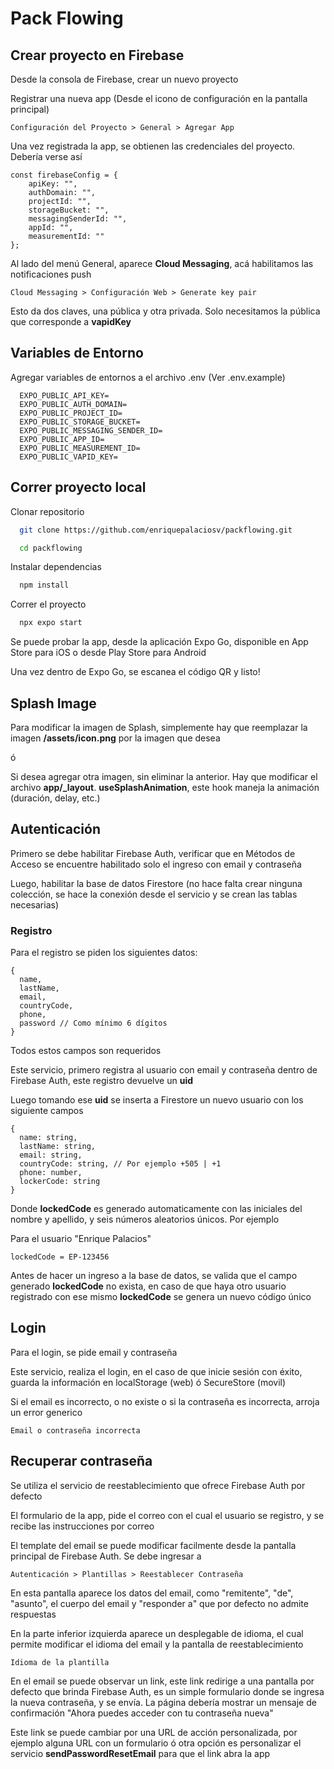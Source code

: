 
# Pack Flowing

## Crear proyecto en Firebase

Desde la consola de Firebase, crear un nuevo proyecto

Registrar una nueva app (Desde el icono de configuración en la pantalla principal)

```
Configuración del Proyecto > General > Agregar App
```

Una vez registrada la app, se obtienen las credenciales del proyecto. Debería verse así

```
const firebaseConfig = {
    apiKey: "",
    authDomain: "",
    projectId: "",
    storageBucket: "",
    messagingSenderId: "",
    appId: "",
    measurementId: ""
};
```

Al lado del menú General, aparece **Cloud Messaging**, acá habilitamos las notificaciones push

```
Cloud Messaging > Configuración Web > Generate key pair
```

Esto da dos claves, una pública y otra privada. Solo necesitamos la pública que corresponde a **vapidKey**
## Variables de Entorno

Agregar variables de entornos a el archivo .env (Ver .env.example)

```
  EXPO_PUBLIC_API_KEY=
  EXPO_PUBLIC_AUTH_DOMAIN=
  EXPO_PUBLIC_PROJECT_ID=
  EXPO_PUBLIC_STORAGE_BUCKET=
  EXPO_PUBLIC_MESSAGING_SENDER_ID=
  EXPO_PUBLIC_APP_ID=
  EXPO_PUBLIC_MEASUREMENT_ID=
  EXPO_PUBLIC_VAPID_KEY=
```
## Correr proyecto local

Clonar repositorio

```bash
  git clone https://github.com/enriquepalaciosv/packflowing.git
```

```bash
  cd packflowing
```

Instalar dependencias

```bash
  npm install
```

Correr el proyecto

```bash
  npx expo start
```

Se puede probar la app, desde la aplicación Expo Go, disponible en App Store para iOS o desde Play Store para Android

Una vez dentro de Expo Go, se escanea el código QR y listo!

## Splash Image

Para modificar la imagen de Splash, simplemente hay que reemplazar la imagen **/assets/icon.png** por la imagen que desea 

ó

Si desea agregar otra imagen, sin eliminar la anterior. Hay que modificar el archivo **app/_layout**. **useSplashAnimation**, este hook maneja la animación (duración, delay, etc.) 

## Autenticación

Primero se debe habilitar Firebase Auth, verificar que en Métodos de Acceso se encuentre habilitado solo el ingreso con email y contraseña

Luego, habilitar la base de datos Firestore (no hace falta crear ninguna colección, se hace la conexión desde el servicio y se crean las tablas necesarias) 

### Registro 

Para el registro se piden los siguientes datos: 
```
{
  name, 
  lastName, 
  email, 
  countryCode, 
  phone,
  password // Como mínimo 6 dígitos
}
```
Todos estos campos son requeridos

Este servicio, primero registra al usuario con email y contraseña dentro de Firebase Auth, este registro devuelve un **uid**

Luego tomando ese **uid** se inserta a Firestore un nuevo usuario con los siguiente campos

```
{
  name: string,
  lastName: string,
  email: string,
  countryCode: string, // Por ejemplo +505 | +1
  phone: number,
  lockerCode: string
}
```

Donde **lockedCode** es generado automaticamente con las iniciales del nombre y apellido, y seis números aleatorios únicos. Por ejemplo

Para el usuario "Enrique Palacios"
```
lockedCode = EP-123456
```

Antes de hacer un ingreso a la base de datos, se valida que el campo generado **lockedCode** no exista, en caso de que haya otro usuario registrado con ese mismo **lockedCode** se genera un nuevo código único

## Login

Para el login, se pide email y contraseña

Este servicio, realiza el login, en el caso de que inicie sesión con éxito, guarda la información en localStorage (web) ó SecureStore (movil)

Si el email es incorrecto, o no existe o si la contraseña es incorrecta, arroja un error generico 

```
Email o contraseña incorrecta
```

## Recuperar contraseña

Se utiliza el servicio de reestablecimiento que ofrece Firebase Auth por defecto

El formulario de la app, pide el correo con el cual el usuario se registro, y se recibe las instrucciones por correo

El template del email se puede modificar facilmente desde la pantalla principal de Firebase Auth. Se debe ingresar a 

```
Autenticación > Plantillas > Reestablecer Contraseña
```

En esta pantalla aparece los datos del email, como "remitente", "de", "asunto", el cuerpo del email y "responder a" que por defecto no admite respuestas

En la parte inferior izquierda aparece un desplegable de idioma, el cual permite modificar el idioma del email y la pantalla de reestablecimiento 

```
Idioma de la plantilla
```

En el email se puede observar un link, este link redirige a una pantalla por defecto que brinda Firebase Auth, es un simple formulario donde se ingresa la nueva contraseña, y se envía. La página debería mostrar un mensaje de confirmación "Ahora puedes acceder con tu contraseña nueva"

Este link se puede cambiar por una URL de acción personalizada, por ejemplo alguna URL con un formulario ó otra opción es personalizar el servicio **sendPasswordResetEmail** para que el link abra la app 
